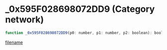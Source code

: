 # _0x595F028698072DD9 (Category network)

```js
function _0x595F028698072DD9(p0: number, p1: number, p2: boolean): boolean
```

[filename](_0x595F028698072DD9_m.md ':include')